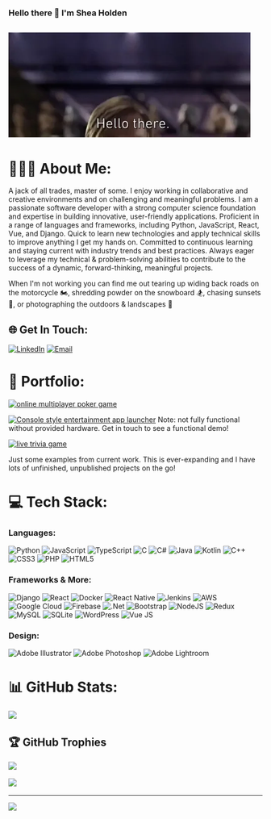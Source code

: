 ### Hello there 👋 I'm Shea Holden
## ![](https://github.com/SheaHolden/SheaHolden/blob/main/hello_there_wide.webp)

<!--
<img src="https://github.com/SheaHolden/SheaHolden/blob/main/hello_there_wide.webp" data-canonical-src="[https://gyazo.com/eb5c5741b6a9a16c692170a41a49c858.png](https://github.com/SheaHolden/SheaHolden/blob/main/hello_there_wide.webp)" width="300" /> 
-->
<!--
**SheaHolden/SheaHolden** is a ✨ _special_ ✨ repository because its `README.md` (this file) appears on your GitHub profile.

Here are some ideas to get you started:

- 🔭 I’m currently working on ...
- 🌱 I’m currently learning ...
- 👯 I’m looking to collaborate on ...
- 🤔 I’m looking for help with ...
- 💬 Ask me about ...
- 📫 How to reach me: ...
- 😄 Pronouns: ...
- ⚡ Fun fact: ...
-->
# 🙋🏻‍♂️ About Me:
A jack of all trades, master of some. I enjoy working in collaborative and creative environments and on challenging and meaningful problems. I am a passionate software developer with a strong computer science foundation and expertise in building innovative, user-friendly applications. Proficient in a range of languages and frameworks, including Python, JavaScript, React, Vue, and Django. Quick to learn new technologies and apply technical skills to improve anything I get my hands on. Committed to continuous learning and staying current with industry trends and best practices. Always eager to leverage my technical & problem-solving abilities to contribute to the success of a dynamic, forward-thinking, meaningful projects.

When I'm not working you can find me out tearing up widing back roads on the motorcycle 🏍, shredding powder on the snowboard 🏂, chasing sunsets 🌅, or photographing the outdoors & landscapes 📸

## 🌐 Get In Touch:
[![LinkedIn](https://img.shields.io/badge/LinkedIn-%230077B5.svg?logo=linkedin&logoColor=white)](https://linkedin.com/in/shea-holden)
[![Email](https://img.shields.io/badge/Email-PLACEHOLDER?logo=gmail&logoColor=white)](mailto:sheakholden@gmail.com)

# 📁 Portfolio:
[![online multiplayer poker game](https://img.shields.io/badge/Online_multiplayer_poker_game-A228E8.svg)](https://poker.buzztime.com)

[![Console style entertainment app launcher](https://img.shields.io/badge/Console%20style%20entertainment%20launcher-0AB9DE.svg)](https://tv.buzztime.com) Note: not fully functional without provided hardware. Get in touch to see a functional demo!

[![live trivia game](https://img.shields.io/badge/Live%20trivia%20game-2FB383.svg)](https://live.buzztime.com)

Just some examples from current work. This is ever-expanding and I have lots of unfinished, unpublished projects on the go! 

# 💻 Tech Stack:
### Languages:
![Python](https://img.shields.io/badge/python-3670A0?style=for-the-badge&logo=python&logoColor=ffdd54) 
![JavaScript](https://img.shields.io/badge/javascript-%23323330.svg?style=for-the-badge&logo=javascript&logoColor=%23F7DF1E) 
![TypeScript](https://img.shields.io/badge/typescript-%23007ACC.svg?style=for-the-badge&logo=typescript&logoColor=white) 
![C](https://img.shields.io/badge/c-%2300599C.svg?style=for-the-badge&logo=c&logoColor=white) 
![C#](https://img.shields.io/badge/c%23-%23239120.svg?style=for-the-badge&logo=csharp&logoColor=white) 
![Java](https://img.shields.io/badge/java-%23ED8B00.svg?style=for-the-badge&logo=openjdk&logoColor=white) 
![Kotlin](https://img.shields.io/badge/kotlin-%237F52FF.svg?style=for-the-badge&logo=kotlin&logoColor=white) 
![C++](https://img.shields.io/badge/c++-%2300599C.svg?style=for-the-badge&logo=c%2B%2B&logoColor=white) 
![CSS3](https://img.shields.io/badge/css3-%231572B6.svg?style=for-the-badge&logo=css3&logoColor=white) 
![PHP](https://img.shields.io/badge/php-%23777BB4.svg?style=for-the-badge&logo=php&logoColor=white) 
![HTML5](https://img.shields.io/badge/html5-%23E34F26.svg?style=for-the-badge&logo=html5&logoColor=white) 

### Frameworks & More:
![Django](https://img.shields.io/badge/django-%23092E20.svg?style=for-the-badge&logo=django&logoColor=white) 
![React](https://img.shields.io/badge/react-%2320232a.svg?style=for-the-badge&logo=react&logoColor=%2361DAFB) 
![Docker](https://img.shields.io/badge/docker-%230db7ed.svg?style=for-the-badge&logo=docker&logoColor=white)
![React Native](https://img.shields.io/badge/react_native-%2320232a.svg?style=for-the-badge&logo=react&logoColor=%2361DAFB) 
![Jenkins](https://img.shields.io/badge/jenkins-%232C5263.svg?style=for-the-badge&logo=jenkins&logoColor=white) 
![AWS](https://img.shields.io/badge/AWS-%23FF9900.svg?style=for-the-badge&logo=amazon-aws&logoColor=white) 
![Google Cloud](https://img.shields.io/badge/GoogleCloud-%234285F4.svg?style=for-the-badge&logo=google-cloud&logoColor=white) 
![Firebase](https://img.shields.io/badge/firebase-%23039BE5.svg?style=for-the-badge&logo=firebase) 
![.Net](https://img.shields.io/badge/.NET-5C2D91?style=for-the-badge&logo=.net&logoColor=white) 
![Bootstrap](https://img.shields.io/badge/bootstrap-%238511FA.svg?style=for-the-badge&logo=bootstrap&logoColor=white) 
![NodeJS](https://img.shields.io/badge/node.js-6DA55F?style=for-the-badge&logo=node.js&logoColor=white) 
![Redux](https://img.shields.io/badge/redux-%23593d88.svg?style=for-the-badge&logo=redux&logoColor=white) 
![MySQL](https://img.shields.io/badge/mysql-%2300000f.svg?style=for-the-badge&logo=mysql&logoColor=white) 
![SQLite](https://img.shields.io/badge/sqlite-%2307405e.svg?style=for-the-badge&logo=sqlite&logoColor=white) 
![WordPress](https://img.shields.io/badge/wordpress-%2300599C.svg?style=for-the-badge&logo=wordpress&logoColor=white) 
![Vue JS](https://img.shields.io/badge/vue.js-6DA55F?style=for-the-badge&logo=vue.js&logoColor=white) 

### Design:
![Adobe Illustrator](https://img.shields.io/badge/adobe%20illustrator-%23FF9A00.svg?style=for-the-badge&logo=adobe%20illustrator&logoColor=white) 
![Adobe Photoshop](https://img.shields.io/badge/adobe%20photoshop-%2331A8FF.svg?style=for-the-badge&logo=adobe%20photoshop&logoColor=white) 
![Adobe Lightroom](https://img.shields.io/badge/Adobe%20Lightroom-31A8FF.svg?style=for-the-badge&logo=Adobe%20Lightroom&logoColor=white) 

# 📊 GitHub Stats:
<!--
![](https://github-readme-stats.vercel.app/api/top-langs/?username=SheaHolden&theme=gotham&hide_border=false&include_all_commits=true&count_private=true&layout=compact)
![](https://github-readme-stats.vercel.app/api?username=SheaHolden&theme=gotham&hide_border=false&include_all_commits=true&count_private=true)<br/>
-->
![](https://github-readme-streak-stats.herokuapp.com/?user=SheaHolden&theme=gotham&hide_border=false)<br/>


## 🏆 GitHub Trophies
![](https://github-profile-trophy.vercel.app/?username=SheaHolden&theme=dark_dimmed&no-frame=false&no-bg=true&margin-w=4)

![](https://quotes-github-readme.vercel.app/api?type=horizontal&theme=merko)
<!--
### 🔝 Top Contributed Repo
![](https://github-contributor-stats.vercel.app/api?username=SheaHolden&limit=5&theme=dark&combine_all_yearly_contributions=true)
-->

---
[![](https://visitcount.itsvg.in/api?id=SheaHolden&icon=5&color=3)](https://visitcount.itsvg.in)
